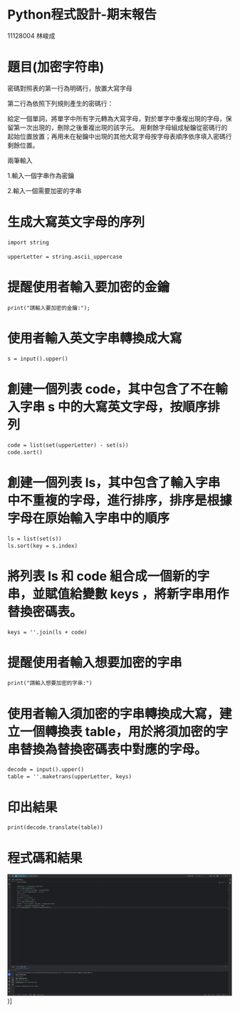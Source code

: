 # Python程式設計-期末報告
  11128004 林峻成
    
# 題目(加密字符串)
密碼對照表的第一行為明碼行，放置大寫字母

第二行為依照下列規則產生的密碼行：

給定一個單詞，將單字中所有字元轉為大寫字母，對於單字中重複出現的字母，保留第一次出現的，刪除之後重複出現的該字元。
用剩餘字母組成秘鑰從密碼行的起始位置放置；再用未在秘鑰中出現的其他大寫字母按字母表順序依序填入密碼行剩餘位置。

兩筆輸入

1.輸入一個字串作為密鑰

2.輸入一個需要加密的字串

# 生成大寫英文字母的序列
```
import string

upperLetter = string.ascii_uppercase
```
# 提醒使用者輸入要加密的金鑰
```
print("請輸入要加密的金鑰:");
```

# 使用者輸入英文字串轉換成大寫
```
s = input().upper()
```
# 創建一個列表 code，其中包含了不在輸入字串 s 中的大寫英文字母，按順序排列
```
code = list(set(upperLetter) - set(s))
code.sort()
```
# 創建一個列表 ls，其中包含了輸入字串中不重複的字母，進行排序，排序是根據字母在原始輸入字串中的順序
```
ls = list(set(s))
ls.sort(key = s.index)
```
# 將列表 ls 和 code 組合成一個新的字串，並賦值給變數 keys ，將新字串用作替換密碼表。
```
keys = ''.join(ls + code)
```
# 提醒使用者輸入想要加密的字串
```
print("請輸入想要加密的字串:")
```

# 使用者輸入須加密的字串轉換成大寫，建立一個轉換表 table，用於將須加密的字串替換為替換密碼表中對應的字母。
```
decode = input().upper()
table = ''.maketrans(upperLetter, keys)
```
# 印出結果
```
print(decode.translate(table))
```

# 程式碼和結果
[![image](https://github.com/Arno930610/11128004-/blob/main/11128004-%E6%9C%9F%E6%9C%AB.png?raw=true)](https://github.com/Arno930610/11128004-/blob/main/11128004-%E6%9C%9F%E6%9C%AB.png?raw=true))]

